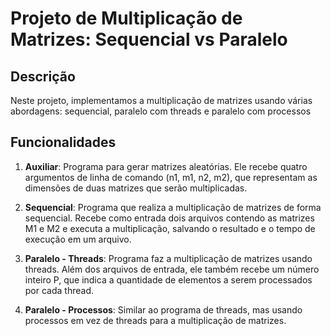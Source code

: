 # Projeto de Multiplicação de Matrizes: Sequencial vs Paralelo

## Descrição
Neste projeto, implementamos a multiplicação de matrizes usando várias abordagens: sequencial, paralelo com threads e paralelo com processos

## Funcionalidades

1. **Auxiliar**: Programa para gerar matrizes aleatórias. Ele recebe quatro argumentos de linha de comando (n1, m1, n2, m2), que representam as dimensões de duas matrizes que serão multiplicadas. 

2. **Sequencial**: Programa que realiza a multiplicação de matrizes de forma sequencial. Recebe como entrada dois arquivos contendo as matrizes M1 e M2 e executa a multiplicação, salvando o resultado e o tempo de execução em um arquivo.

3. **Paralelo - Threads**: Programa faz a multiplicação de matrizes usando threads. Além dos arquivos de entrada, ele também recebe um número inteiro P, que indica a quantidade de elementos a serem processados por cada thread.

4. **Paralelo - Processos**: Similar ao programa de threads, mas usando processos em vez de threads para a multiplicação de matrizes.
